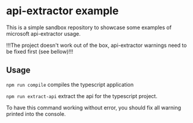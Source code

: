 # api-extractor example

This is a simple sandbox repository to showcase some examples of microsoft api-extractor usage.

!!!The project doesn't work out of the box, api-extractor warnings need to be fixed first (see bellow)!!!

## Usage

`npm run compile` compiles the typescript application

`npm run extract-api` extract the api for the typescript project.

To have this command working without error, you should fix all warning printed into the console.